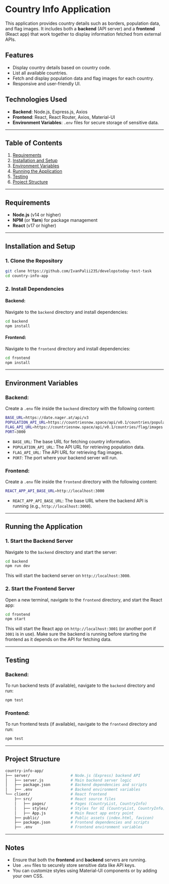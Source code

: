 # Country Info Application

This application provides country details such as borders, population data, and flag images. It includes both a **backend** (API server) and a **frontend** (React app) that work together to display information fetched from external APIs.

## Features

- Display country details based on country code.
- List all available countries.
- Fetch and display population data and flag images for each country.
- Responsive and user-friendly UI.

## Technologies Used

- **Backend**: Node.js, Express.js, Axios
- **Frontend**: React, React Router, Axios, Material-UI
- **Environment Variables**: `.env` files for secure storage of sensitive data.

---

## Table of Contents

1. [Requirements](#requirements)
2. [Installation and Setup](#installation-and-setup)
3. [Environment Variables](#environment-variables)
4. [Running the Application](#running-the-application)
5. [Testing](#testing)
6. [Project Structure](#project-structure)

---

## Requirements

- **Node.js** (v14 or higher)
- **NPM** (or **Yarn**) for package management
- **React** (v17 or higher)
  
---

## Installation and Setup

### 1. Clone the Repository

```bash
git clone https://github.com/IvanPalii235/developstoday-test-task
cd country-info-app
```

### 2. Install Dependencies

#### Backend:
Navigate to the `backend` directory and install dependencies:

```bash
cd backend
npm install
```

#### Frontend:
Navigate to the `frontend` directory and install dependencies:

```bash
cd frontend
npm install
```

---

## Environment Variables

### Backend:

Create a `.env` file inside the `backend` directory with the following content:

```bash
BASE_URL=https://date.nager.at/api/v3
POPULATION_API_URL=https://countriesnow.space/api/v0.1/countries/population
FLAG_API_URL=https://countriesnow.space/api/v0.1/countries/flag/images
PORT=3000
```

- `BASE_URL`: The base URL for fetching country information.
- `POPULATION_API_URL`: The API URL for retrieving population data.
- `FLAG_API_URL`: The API URL for retrieving flag images.
- `PORT`: The port where your backend server will run.

### Frontend:

Create a `.env` file inside the `frontend` directory with the following content:

```bash
REACT_APP_API_BASE_URL=http://localhost:3000
```

- `REACT_APP_API_BASE_URL`: The base URL where the backend API is running (e.g., `http://localhost:3000`).

---

## Running the Application

### 1. Start the Backend Server

Navigate to the `backend` directory and start the server:

```bash
cd backend
npm run dev
```

This will start the backend server on `http://localhost:3000`.

### 2. Start the Frontend Server

Open a new terminal, navigate to the `frontend` directory, and start the React app:

```bash
cd frontend
npm start
```

This will start the React app on `http://localhost:3001` (or another port if `3001` is in use). Make sure the backend is running before starting the frontend as it depends on the API for fetching data.

---

## Testing

### Backend:

To run backend tests (if available), navigate to the `backend` directory and run:

```bash
npm test
```

### Frontend:

To run frontend tests (if available), navigate to the `frontend` directory and run:

```bash
npm test
```

---

## Project Structure

```bash
country-info-app/
├── server/                  # Node.js (Express) backend API
│   ├── server.js            # Main backend server logic
│   ├── package.json         # Backend dependencies and scripts
│   ├── .env                 # Backend environment variables
└── client/                  # React frontend
    ├── src/                 # React source files
    │   ├── pages/           # Pages (CountryList, CountryInfo)
    │   ├── styles/          # Styles for UI (CountryList, CountryInfo)
    │   ├── App.js           # Main React app entry point
    ├── public/              # Public assets (index.html, favicon)
    ├── package.json         # Frontend dependencies and scripts
    ├── .env                 # Frontend environment variables
```

---

## Notes

- Ensure that both the **frontend** and **backend** servers are running.
- Use `.env` files to securely store sensitive data like API keys.
- You can customize styles using Material-UI components or by adding your own CSS.